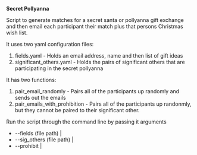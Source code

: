 **Secret Pollyanna**

Script to generate matches for a secret santa or pollyanna gift exchange and then email each participant their match plus that persons Christmas wish list. 

It uses two yaml configuration files:
1. fields.yaml - Holds an email address, name and then list of gift ideas
2. significant_others.yaml - Holds the pairs of significant others that are participating in the secret pollyanna

It has two functions:
1. pair_email_randomly - Pairs all of the participants up randomly and sends out the emails
2. pair_emails_with_prohibition - Pairs all of the participants up randonmly, but they cannot be paired to their significant other.

Run the script through the command line by passing it arguments
- --fields (file path) | 
- --sig_others (file path) |
- --prohibit | 

